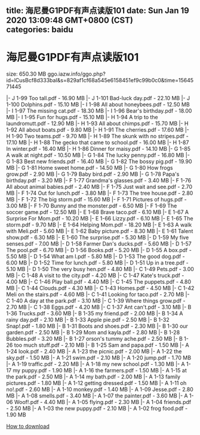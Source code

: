 
title: 海尼曼G1PDF有声点读版101
date: Sun Jan 19 2020 13:09:48 GMT+0800 (CST)    
categories: baidu
---

# 海尼曼G1PDF有声点读版101
size: 650.30 MB
 ggo.iazw.info/ggo.php?id=lCusBcf8d333baI&s=829af1cf68a545e6158451ef9c99b0c0&time=1564571445
 
|- J 1-99 Too tall.pdf - 16.90 MB
|- J 1-101 Bad-luck day.pdf - 22.10 MB
|- J 1-100 Dolphins.pdf - 15.10 MB
|- I 1-98 All about honeybees.pdf - 12.50 MB
|- I 1-97 The missing cat.pdf - 18.30 MB
|- I 1-96 Bear's birthday.pdf - 18.00 MB
|- I 1-95 Fun for hugs.pdf - 15.10 MB
|- H 1-94 A trip to the laundromutt.pdf - 12.90 MB
|- H 1-93 All about chimps.pdf - 15.70 MB
|- H 1-92 All about boats.pdf - 9.80 MB
|- H 1-91 The cherries.pdf - 17.60 MB
|- H 1-90 Two teams.pdf - 9.70 MB
|- H 1-89 The skunk with no stripes.pdf - 17.10 MB
|- H 1-88 The gecko that came to school.pdf - 16.00 MB
|- H 1-87 In winter.pdf - 16.40 MB
|- H 1-86 Dinner for maisy.pdf - 14.10 MB
|- G 1-85 A walk at night.pdf - 10.50 MB
|- G 1-84 The lucky penny.pdf - 16.80 MB
|- G 1-83 Best new friends.pdf - 16.40 MB
|- G 1-82 The bossy pig.pdf - 19.90 MB
|- G 1-81 Home sweet home.pdf - 14.50 MB
|- G 1-80 How frogs grow.pdf - 2.90 MB
|- G 1-79 Baby bird.pdf - 2.90 MB
|- G 1-78 Papa's birthday.pdf - 3.20 MB
|- F 1-77 Grandma's glasses.pdf - 3.40 MB
|- F 1-76 All about animal babies.pdf - 2.40 MB
|- F 1-75 Just wait and see.pdf - 2.70 MB
|- F 1-74 Out for lunch.pdf - 3.80 MB
|- F 1-73 The tree house.pdf - 2.80 MB
|- F 1-72 The big storm.pdf - 15.60 MB
|- F 1-71 Pictures of hugs.pdf - 3.00 MB
|- F 1-70 Bunny and the monster.pdf - 6.50 MB
|- F 1-69 The soccer game.pdf - 12.50 MB
|- E 1-68 Brave taco.pdf - 6.10 MB
|- E 1-67 A Surprise For Mom.pdf - 10.20 MB
|- E 1-66 Lizzy.pdf - 6.10 MB
|- E 1-65 The storm.pdf - 9.70 MB
|- E 1-64 Helping Mom.pdf - 18.20 MB
|- E 1-63 A walk with Meli.pdf - 5.60 MB
|- E 1-62 Baby picture.pdf - 8.30 MB
|- E 1-61 Talent show.pdf - 6.30 MB
|- E 1-60 The surprise.pdf - 5.30 MB
|- D 1-59 My five senses.pdf - 7.00 MB
|- D 1-58 Farmer Dan's ducks.pdf - 5.60 MB
|- D 1-57 The pool.pdf - 6.70 MB
|- D 1-56 Books.pdf - 5.20 MB
|- D 1-55 A box.pdf - 5.50 MB
|- D 1-54 What am I.pdf - 5.80 MB
|- D 1-53 The good dog.pdf - 6.00 MB
|- D 1-52 Time for lunch.pdf - 5.80 MB
|- D 1-51 Up in a tree.pdf - 5.10 MB
|- D 1-50 The very busy hen.pdf - 4.80 MB
|- C 1-49 Pets.pdf - 3.00 MB
|- C 1-48 A visit to the city.pdf - 4.20 MB
|- C 1-47 Kate's truck.pdf - 4.00 MB
|- C 1-46 Play ball.pdf - 4.40 MB
|- C 1-45 The puppets.pdf - 4.80 MB
|- C 1-44 Clouds.pdf - 4.30 MB
|- C 1-43 Homes.pdf - 4.50 MB
|- C 1-42 Meli on the stairs.pdf - 4.60 MB
|- C 1-41 Looking for taco.pdf - 2.70 MB
|- C 1-40 A day at the park.pdf - 3.10 MB
|- C 1-39 Where things grow.pdf - 2.70 MB
|- C 1-38 Eggs.pdf - 4.20 MB
|- C 1-37 Ant can't.pdf - 3.10 MB
|- B 1-36 Trucks.pdf - 3.60 MB
|- B 1-35 my friend.pdf - 2.00 MB
|- B 1-34 A rainy day.pdf - 2.10 MB
|- B 1-33 Apple pie.pdf - 2.50 MB
|- B 1-32 Snap!.pdf - 1.80 MB
|- B 1-31 Boots and shoes.pdf - 2.30 MB
|- B 1-30 our garden.pdf - 2.50 MB
|- B 1-29 Mom and kayla.pdf - 2.80 MB
|- B 1-28 Bubbles.pdf - 3.20 MB
|- B 1-27 orson's tummy ache.pdf - 2.50 MB
|- B 1-26 too much stuff.pdf - 2.10 MB
|- B 1-25 Sam and papa.pdf - 1.50 MB
|- A 1-24 look.pdf - 2.40 MB
|- A 1-23 the picnic.pdf - 2.00 MB
|- A 1-22 the sky.pdf - 1.50 MB
|- A 1-21 swim.pdf - 2.10 MB
|- A 1-20 jump.pdf - 1.70 MB
|- A 1-19 traffic.pdf - 2.20 MB
|- A 1-18 my new school.pdf - 1.30 MB
|- A 1-17 my puppy.pdf - 1.90 MB
|- A 1-16 the farmers.pdf - 1.50 MB
|- A 1-15 at the park.pdf - 2.50 MB
|- A 1-14 my bath.pdf - 2.00 MB
|- A 1-13 family pictures.pdf - 1.80 MB
|- A 1-12 getting dressed.pdf - 1.50 MB
|- A 1-11 oh no!.pdf - 2.60 MB
|- A 1-10 monkey.pdf - 1.40 MB
|- A 1-09 Jesse.pdf - 2.80 MB
|- A 1-08 smells.pdf - 3.40 MB
|- A 1-07 the painter.pdf - 3.60 MB
|- A 1-06 Woof!.pdf - 4.40 MB
|- A 1-05 flying.pdf - 2.30 MB
|- A 1-04 friends.pdf - 2.50 MB
|- A 1-03 the new puppy.pdf - 2.10 MB
|- A 1-02 frog food.pdf - 1.90 MB

[How to download](https://bpcam.bemobtrk.com/go/2ceec3aa-1ca2-46d6-b9ff-aaa5c184517c?jno=940)